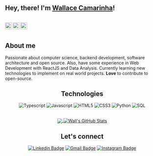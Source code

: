 ## Hey, there! I'm <a href="https://www.linkedin.com/in/wallace-camarinha/">Wallace Camarinha</a>!

<br/>

<div align="center">
<a href="https://www.linkedin.com/in/wallace-camarinha/">
  <img align="left" alt="Wall's Linkdein" width="22px" src="https://cdn.jsdelivr.net/npm/simple-icons@v3/icons/linkedin.svg"/>
</a> 
<a href="https://github.com/wallace-camarinha"> 
  <img align="left" alt="Wall's Github" width="22px" src="https://cdn.jsdelivr.net/npm/simple-icons@v3/icons/github.svg" />
</a> 
<a href="https://www.instagram.com/wallbsp/">
  <img align="left" alt="Wall's Instagram" width="22px" src="https://cdn.jsdelivr.net/npm/simple-icons@v3/icons/instagram.svg" />
</a> 
</div>

<br/>
<br/>

## About me
  Passionate about computer science, backend development, software architecture and open source. Also, have some experience in Web Development with ReactJS and Data Analysis. Currently learning new technologies to implement on real world projects. **Love** to contribute to open-source.

<div align="center">

## Technologies

![Typescript](https://img.shields.io/badge/-Typescript-000000?style=flat&logo=typescript)
![Javascript](https://img.shields.io/badge/-Javascript-000000?style=flat&logo=javascript)
![HTML5](https://img.shields.io/badge/-HTML5-000000?style=flat&logo=html5)
![CSS3](https://img.shields.io/badge/-CSS-000000?style=flat&logo=css3)
![Python](https://img.shields.io/badge/-Python-000000?style=flat&logo=python)
![SQL](https://img.shields.io/badge/-SQL-000000?style=flat&logo=mysql)

</div>

<br>

<div align="center">
  <a href="https://github.com/wallace-camarinha">
    <img align="center" src="https://github-readme-stats.vercel.app/api/top-langs/?username=wallace-camarinha&theme=radical"/>
  </a>
  <a href="https://github.com/wallace-camarinha">
    <img align="center" src="https://github-readme-stats.vercel.app/api?username=wallace-camarinha&&show_icons=true&theme=radical&line_height=27&v=5" alt="Wall's GitHub Stats" />
  </a>
</div>

<div align="center">

##  Let's connect
[![Linkedin Badge](https://img.shields.io/badge/-Wall-blue?style=flat-square&logo=Linkedin&logoColor=white&link=https://www.linkedin.com/in/wallace-camarinha/)](https://www.linkedin.com/in/wallace-camarinha/) [![Gmail Badge](https://img.shields.io/badge/-wallace.camarinha@gmail.com-c14438?style=flat-square&logo=Gmail&logoColor=white&link=mailto:wallace.camarinha@gmail.com)](mailto:wallace.camarinha@gmail.com) [![Instagram Badge](https://img.shields.io/badge/-@Wall-e4405f?style=flat-square&labelColor=f94877&logo=instagram&logoColor=white&link=https://www.instagram.com/wallbsp/)](https://www.instagram.com/wallbsp/)

</div>
